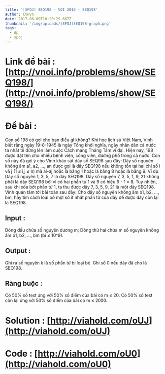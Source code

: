 ```yaml
---
title: '[SPOJ] SEQ198 - VOI 2016 - SEQ198'
author: CVHvn
date: 2017-08-09T10:20:29.667Z
thumbnail: '/img/uploads/[SPOJ]SEQ198-graph.png'
tags:
  - dp
  - spoj
---
```

# Link đề bài : [http://vnoi.info/problems/show/SEQ198/](http://vnoi.info/problems/show/SEQ198/)

# Đề bài :
Con số 198 có gợi cho bạn điều gì không? Khi học lịch sử Việt Nam, Vinh biết rằng ngày 19-8-1945 là ngày Tổng khởi nghĩa, ngày nhân dân cả nước ta nhất tề đứng lên làm cuộc Cách mạng Tháng Tám vĩ đại. Hiện nay, 198 được đặt tên cho nhiều bệnh viện, công viên, đường phố trong cả nước. Con số này đã gợi ý cho Vinh khảo sát dãy số SEQ98 sau đây: Dãy số nguyên không âm a1, a2, ..., an được gọi là dãy SEQ198 nếu không tồn tại hai chỉ số i và j (1 ≤ i,j ≤ n) mà ai-aj hoặc là bằng 1 hoặc là bằng 8 hoặc là bằng 9.
Ví dụ:
Dãy số nguyên 1, 3, 5, 7 là dãy SEQ198.
Dãy số nguyên 7, 3, 5, 1, 9, 21 không phải là dãy SEQ198 bởi vì có hai phần tử 1 và 9 có hiệu 9 - 1 = 8. Tuy nhiên, sau khi xóa bớt phần tử 1, ta thu được dãy 7, 3, 5, 9, 21 là một dãy SEQ198.
Vinh quan tâm tới bài toán sau đây: Cho dãy số nguyên không âm b1, b2, ..., bm, hãy tìm cách loại bỏ một số ít nhất phần tử của dãy để được dãy còn lại là SEQ198.

## Input :
Dòng đầu chứa số nguyên dương m;
Dòng thứ hai chứa m số nguyên không âm b1, b2, ..., bm (bi ≤ 10^9).

## Output :
Ghi ra số nguyên k là số phần tử bị loại bỏ. Ghi số 0 nếu dãy đã cho là SEQ198.

## Ràng buộc :
Có 50% số test ứng với 50% số điểm của bài có m ≤ 20.
Có 50% số test còn lại ứng với 50% số điểm của bài có m ≤ 2000.

# Solution : [http://viahold.com/oUJ](http://viahold.com/oUJ)
# Code : [http://viahold.com/oU0](http://viahold.com/oU0)


